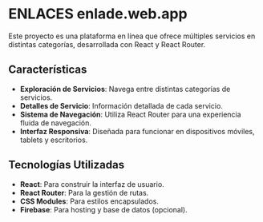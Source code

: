 # ENLACES enlade.web.app

Este proyecto es una plataforma en línea que ofrece múltiples servicios en distintas categorías, desarrollada con React y React Router.

## Características

- **Exploración de Servicios**: Navega entre distintas categorías de servicios.
- **Detalles de Servicio**: Información detallada de cada servicio.
- **Sistema de Navegación**: Utiliza React Router para una experiencia fluida de navegación.
- **Interfaz Responsiva**: Diseñada para funcionar en dispositivos móviles, tablets y escritorios.

## Tecnologías Utilizadas

- **React**: Para construir la interfaz de usuario.
- **React Router**: Para la gestión de rutas.
- **CSS Modules**: Para estilos encapsulados.
- **Firebase**: Para hosting y base de datos (opcional).